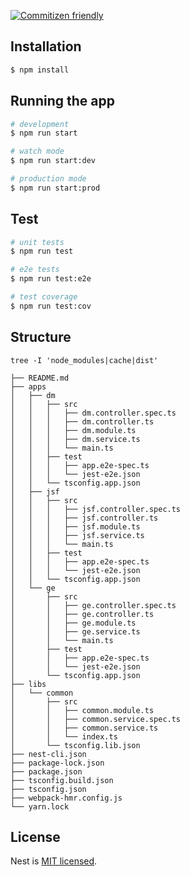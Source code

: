 [![Commitizen friendly](https://img.shields.io/badge/commitizen-friendly-brightgreen.svg)](http://commitizen.github.io/cz-cli/)


## Installation

```bash
$ npm install
```

## Running the app

```bash
# development
$ npm run start

# watch mode
$ npm run start:dev

# production mode
$ npm run start:prod
```

## Test

```bash
# unit tests
$ npm run test

# e2e tests
$ npm run test:e2e

# test coverage
$ npm run test:cov
```

## Structure
```shell
tree -I 'node_modules|cache|dist'
```

```
├── README.md
├── apps
│   ├── dm
│   │   ├── src
│   │   │   ├── dm.controller.spec.ts
│   │   │   ├── dm.controller.ts
│   │   │   ├── dm.module.ts
│   │   │   ├── dm.service.ts
│   │   │   └── main.ts
│   │   ├── test
│   │   │   ├── app.e2e-spec.ts
│   │   │   └── jest-e2e.json
│   │   └── tsconfig.app.json
│   ├── jsf
│   │   ├── src
│   │   │   ├── jsf.controller.spec.ts
│   │   │   ├── jsf.controller.ts
│   │   │   ├── jsf.module.ts
│   │   │   ├── jsf.service.ts
│   │   │   └── main.ts
│   │   ├── test
│   │   │   ├── app.e2e-spec.ts
│   │   │   └── jest-e2e.json
│   │   └── tsconfig.app.json
│   └── ge
│       ├── src
│       │   ├── ge.controller.spec.ts
│       │   ├── ge.controller.ts
│       │   ├── ge.module.ts
│       │   ├── ge.service.ts
│       │   └── main.ts
│       ├── test
│       │   ├── app.e2e-spec.ts
│       │   └── jest-e2e.json
│       └── tsconfig.app.json
├── libs
│   └── common
│       ├── src
│       │   ├── common.module.ts
│       │   ├── common.service.spec.ts
│       │   ├── common.service.ts
│       │   └── index.ts
│       └── tsconfig.lib.json
├── nest-cli.json
├── package-lock.json
├── package.json
├── tsconfig.build.json
├── tsconfig.json
├── webpack-hmr.config.js
└── yarn.lock

```



## License

Nest is [MIT licensed](LICENSE).
